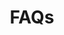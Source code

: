 ---
layout: page
title: "FAQs" 
permalink: /docs/faqs/
nav_order: 7
parent: "AI Powered Email Verification"
---